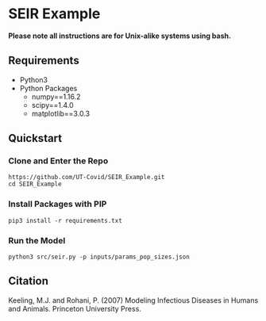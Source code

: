 # SEIR Example

**Please note all instructions are for Unix-alike systems using bash.**

## Requirements

- Python3
- Python Packages
	- numpy==1.16.2
	- scipy==1.4.0
	- matplotlib==3.0.3

## Quickstart

### Clone and Enter the Repo

	https://github.com/UT-Covid/SEIR_Example.git
	cd SEIR_Example

### Install Packages with PIP

	pip3 install -r requirements.txt
	
### Run the Model

	python3 src/seir.py -p inputs/params_pop_sizes.json

## Citation

Keeling, M.J. and Rohani, P. (2007) Modeling Infectious Diseases in Humans and Animals. Princeton University Press.